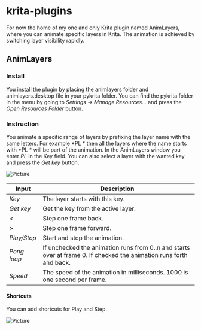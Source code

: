 # krita-plugins

For now the home of my one and only Krita plugin named AnimLayers, where you can animate specific layers in Krita. The animation is achieved by switching layer visibility rapidly.

## AnimLayers ##

### Install ###
You install the plugin by placing the animlayers folder and animlayers.desktop file in your pykrita folder. You can find the pykrita folder in the menu by going to *Settings -> Manage Resources...* and press the *Open Resources Folder* button.

### Instruction ###

You animate a specific range of layers by prefixing the layer name with the same letters. For example *PL * then all the layers where the name starts with *PL * will be part of the animation. In the AnimLayers window you enter *PL* in the Key field. You can also select a layer with the wanted key and press the *Get key* button.

![Picture](https://github.com/thomaslynge/krita-plugins/blob/master/img/animlayers_v1_1.png)

| Input | Description |
| --- | --- |
| *Key* | The layer starts with this key. |
| *Get key* | Get the key from the active layer. |
| *<* | Step one frame back. |
| *>* | Step one frame forward. |
| *Play/Stop* | Start and stop the animation. |
| *Pong loop* | If unchecked the animation runs from 0..n and starts over at frame 0. If checked the animation runs forth and back. |
| *Speed* | The speed of the animation in milliseconds. 1000 is one second per frame. |

#### Shortcuts ####
You can add shortcuts for Play and Step.

![Picture](https://github.com/thomaslynge/krita-plugins/blob/master/img/animlayersshortcuts.png)
